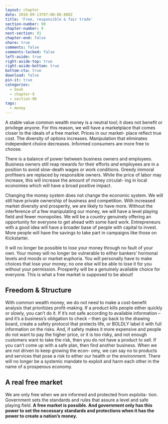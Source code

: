 ```yaml
---
layout: chapter
date: 2018-09-13T07:00:00.000Z
title: 'Free, responsible & fair trade'
section-number: 90
chapter-number: 9
next-section: 91
chapter-end: false
share: true
comments: false
comments-locked: false
left-aside: true
right-aside-top: true
right-aside-bottom: true
bottom-cta: true
download: false
pin-it: true
categories:
  - book
  - chapter-9
  - section-90
tags:
  - money
---
```

A stable value common wealth money is a neutral tool; it does not
benefit or privilege anyone. For this reason, we will have a marketplace
that comes closer to the ideals of a free market. Prices in our market-
place reflect true cost. The diversity of options increases. Manipulation
that eliminates independent choice decreases. Informed consumers are
more free to choose.

There is a balance of power between business owners and employees.
Business owners still reap rewards for their efforts _and_ employees are
in a position to avoid slow-death wages or work conditions. Greedy
immoral profiteers are replaced by responsible owners. While the price
of labor may increase, this will increase the amount of money circulat-
ing in local economies which will have a broad positive impact.

Changing the money system does not change the economic system.
We will still have private ownership of business and competition. With
increased market diversity and prosperity, we are likely to have more.
Without the interference of a few manipulating our money, we will
have a level playing field and fewer monopolies. We will be a country
genuinely offering an opportunity for everyone to get ahead with some
hard work. Entrepreneurs with a good idea will have a broader base of
people with capital to invest. More people will have the savings to take
part in campaigns like those on Kickstarter.

It will no longer be possible to lose your money through no fault of
your own. Your money will no longer be vulnerable to either bankers’
hormonal levels and moods or market euphoria. You will personally have
to make choices that lose your money; no one else will be able to lose it
for you without your permission. Prosperity will be a genuinely available
choice for everyone. This is what a free market is supposed to be about!

## Freedom & Structure

With common wealth money, we do not need to make a cost-benefit
analysis that prioritizes profit-making. If a product kills people either
quickly or slowly, you can’t do it. If it’s not safe according to available
information – and it’s a business’s obligation to check – then go back to
the drawing board, create a safety protocol that protects life, or BOLDLY
label it with full information on the risks. And, if safety makes it more
expensive and people do not want to pay the higher price, or it is too
risky, and not enough customers want to take the risk, then you do not
have a product to sell. If you can’t come up with a safe plan, then find
another business. When we are not driven to keep growing the econ-
omy, we can say no to products and services that pose a risk to either our
health or the environment. There will no longer be a systemic mandate
to exploit and harm each other in the name of a prosperous economy.

## A real free market

We are only free when we are informed and protected from exploita-
tion. Government sets the standards and rules that assure a level and
safe playing field. **A free market is possible. And government only
has this power to set the necessary standards and protections when
it has the power to create a nation’s money.**
